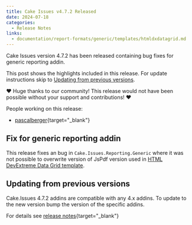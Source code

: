 ```yaml
---
title: Cake Issues v4.7.2 Released
date: 2024-07-18
categories:
  - Release Notes
links:
  - documentation/report-formats/generic/templates/htmldxdatagrid.md
---
```


Cake Issues version 4.7.2 has been released containing bug fixes for generic reporting addin.

<!-- more -->

This post shows the highlights included in this release.
For update instructions skip to [Updating from previous versions](#updating-from-previous-versions).

❤ Huge thanks to our community! This release would not have been possible without your support and contributions! ❤

People working on this release:

* [pascalberger](https://github.com/pascalberger){target="_blank"}

## Fix for generic reporting addin

This release fixes an bug in `Cake.Issues.Reporting.Generic` where it was not possible to overwrite
version of JsPdf version used in [HTML DevExtreme Data Grid template].

## Updating from previous versions

Cake.Issues 4.7.2 addins are compatible with any 4.x addins.
To update to the new version bump the version of the specific addins.

For details see [release notes](https://github.com/cake-contrib/Cake.Issues/releases/tag/4.7.2){target="_blank"}

[HTML DevExtreme Data Grid template]: ../../documentation/report-formats/generic/templates/htmldxdatagrid.md
